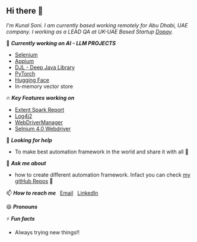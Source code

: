 ## Hi there 👋

*I'm Kunal Soni. I am currently based working remotely for Abu Dhabi, UAE company. I working as a  LEAD QA at UK-UAE Based Startup [Dopay](https://dopay.com/).*

🔭 <B> *Currently working on AI - LLM PROJECTS* </B> 

- [Selenium](https://www.selenium.dev/)
- [Appium](http://appium.io/)
- [DJL - Deep Java Library](https://djl.ai/)
- [PyTorch](https://pytorch.org/)
- [Hugging Face](https://huggingface.co/)
- In-memory vector store

:fire: <B> *Key Features working on* </B>

- [Extent Spark Report](https://github.com/extent-framework/extentreports-java/wiki/A-Complete-Example) <br>
- [Log4j2](https://logging.apache.org/log4j/2.x/manual/configuration.html)<br>
- [WebDriverManager](https://github.com/bonigarcia/webdrivermanager)<br>
- [Selnium 4.0 Webdriver](https://www.selenium.dev/maven/) <br>

🤔 <B> *Looking for help* </B>  
- To make best automation framework in the world and share it with all :musical_note: <br> 

💬 <B> *Ask me about* </B> 
- how to create different automation framework. Infact you can check [my gitHub Repos](https://github.com/writeonk?tab=repositories) :fallen_leaf: <br>

📫 <B> *How to reach me* </B>
&nbsp; [Email](write@gmail.com)
&nbsp; [LinkedIn](https://www.linkedin.com/in/writeonk/)
 
😄 <B> *Pronouns* <br> </B>

⚡ <B> *Fun facts* <br> </B>
- Always trying new things!!
